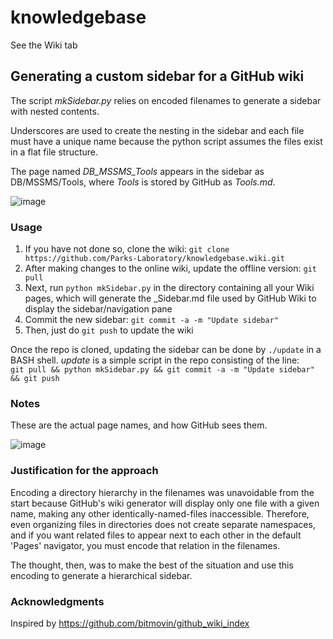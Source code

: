 # knowledgebase

See the Wiki tab

## Generating a custom sidebar for a GitHub wiki 
The script _mkSidebar.py_ relies on encoded filenames to generate a sidebar with nested contents. 

Underscores are used to create the nesting in the sidebar and each file must have a unique name because the python script assumes the files exist in a flat file structure. 

The page named _DB_MSSMS_Tools_ appears in the sidebar as DB/MSSMS/Tools, where _Tools_ is stored by GitHub as _Tools.md_.

![image](https://github.com/Parks-Laboratory/knowledgebase/blob/master/images/generated_sidebar.PNG)

### Usage
1. If you have not done so, clone the wiki: `git clone https://github.com/Parks-Laboratory/knowledgebase.wiki.git`
1. After making changes to the online wiki, update the offline version: `git pull`
1. Next, run `python mkSidebar.py` in the directory containing all your Wiki pages, which will generate the \_Sidebar.md file used by GitHub Wiki to display the sidebar/navigation pane
1. Commit the new sidebar: `git commit -a -m "Update sidebar"`
1. Then, just do `git push` to update the wiki

Once the repo is cloned, updating the sidebar can be done by `./update` in a BASH shell. _update_ is a simple script in the repo consisting of the line:     
`git pull && python mkSidebar.py && git commit -a -m "Update sidebar" && git push`

### Notes
These are the actual page names, and how GitHub sees them.

![image](https://github.com/Parks-Laboratory/knowledgebase/blob/master/images/actual_files.PNG)

### Justification for the approach
Encoding a directory hierarchy in the filenames was unavoidable from the start because GitHub's wiki generator will display only one file with a given name, making any other identically-named-files inaccessible. Therefore, even organizing files in directories does not create separate namespaces, and if you want related files to appear next to each other in the default 'Pages' navigator, you must encode that relation in the filenames. 

The thought, then, was to make the best of the situation and use this encoding to generate a hierarchical sidebar.

### Acknowledgments
Inspired by https://github.com/bitmovin/github_wiki_index
